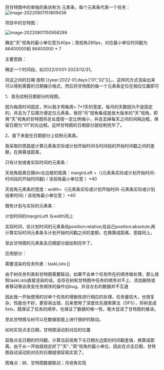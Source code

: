 将甘特图中的单独的条状称为 元素条，每个元素条代表一个任务：![image-20220801151809436](../AppData/Roaming/Typora/typora-user-images/image-20220801151809436.png)

项目中的甘特图：

![image-20220801150958289](C:\Users\Administrator\AppData\Roaming\Typora\typora-user-images\image-20220801150958289.png)

确定"天"视角的最小单位宽为40px；周视角280px，对应最小单位时间戳为86400000和 86400000 * 7





主要思路：

确定一个时间段，如2022/01/01-2023/12/31。

将这之间的日期 按照 [{year:2022-01,days:['01','02']}]。。这样的方式渲染出来可以得到需要的日期展示格式，然后将甘特图的每一个元素条定位在相应位置即可

1、首先绘制日期部分的视图。

因为每周时间固定，所以我才用每周= 7*1天的宽度，每月的天数因为不是固定的，并且为了后期方便定位元素条，我将“月”视角看成是放大版本的“天”视角，即用“天”视角的甘特图将总长度按一定比例缩小，并且去掉每天之间的间隔边框，保留日期为“01”的左边框。这样甘特图的日期部分就绘制完毕了。

2、接下来是在日期部分上绘制元素条。

我采取的思路是计算元素条实际或计划开始时间与时间段的开始时间戳之间的差额，在换算成距离，

只有计划或者实际时间的元素条：

天视角距离日期div左边框的距离：marginLeft =（(元素条实际或计划开始时间-时间段的开始时间戳) / 该视角最小单位宽 ）*40

天视角元素条的宽度：width=（(元素条实际或计划开始时间-元素条实际或计划结束时间) / 该视角最小单位宽 ）*40

既有计划与实际的元素条：

计划时间的marginLeft 与width同上

实际时间，给计划时间的元素条给position:relative;给自己position:absolute;再计算实际时间元素条与计划开始时间戳之间的差额，在换算成距离，思路同上。

至此甘特图的元素条及日期部分就绘制完毕了。

应用部分：

需要渲染的任务列表：taskLists:[]

由于树任务列表和甘特图需要联动，如果不会单个任务所在的顺序做处理，那么按照taskLists直接渲染的话，会存在树和甘特图中任务的顺序对不上、添加删除或者移动等会改变任务顺序的操作出bug。并且左右的数据并不互通

因此我一开始使用的对单个任务的增删改进行相应的处理，任务量较大，也很复杂，性能也不好，更容易出错，后来使用了深度优先搜索算法（DFS），将树变成lists，既保证了任务的顺序，也保证了数据的唯一性，极大促进了甘特图的推进。

至此甘特图与树可以在数据层面上进行很好的联动。

如何实现点击日期，甘特图滚动到对应的位置

获取点击日期的时间戳，计算当前视角下与日期左边距的时间戳差值，换算成距离。由于从一开始就规定好了”天“、”周“视角的最小单位，因此在点击日期，甘特图自动滚动到对应的日期就很容易实现了。

困难点：树、甘特图数据联动；月视角实现









​				





